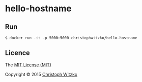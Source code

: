 # hello-hostname

## Run

    $ docker run -it -p 5000:5000 christophwitzko/hello-hostname

## Licence

The [MIT License (MIT)](http://opensource.org/licenses/MIT)

Copyright © 2015 [Christoph Witzko](https://twitter.com/christophwitzko)
